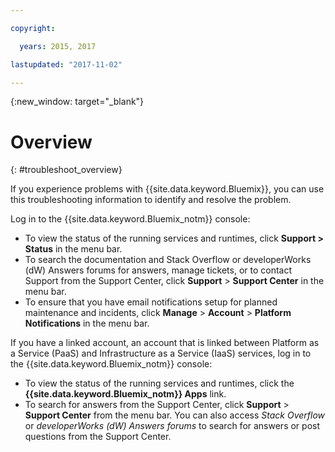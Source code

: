 ```yaml
---

copyright:

  years: 2015, 2017

lastupdated: "2017-11-02"

---
```



{:new_window: target="_blank"}


# Overview
{: #troubleshoot_overview}

If you experience problems with {{site.data.keyword.Bluemix}}, you can use this troubleshooting information to identify and resolve the problem.

Log in to the {{site.data.keyword.Bluemix_notm}} console:
* To view the status of the running services and runtimes, click **Support > Status** in the menu bar.
* To search the documentation and Stack Overflow or developerWorks (dW) Answers forums for answers, manage tickets, or to contact Support from the Support Center, click **Support** > **Support Center** in the menu bar.
* To ensure that you have email notifications setup for planned maintenance and incidents, click **Manage** > **Account** > **Platform Notifications** in the menu bar.

If you have a linked account, an account that is linked between Platform as a Service (PaaS) and Infrastructure as a Service (IaaS) services, log in to the {{site.data.keyword.Bluemix_notm}} console:
* To view the status of the running services and runtimes, click the **{{site.data.keyword.Bluemix_notm}} Apps** link.
* To search for answers from the Support Center, click **Support** > **Support Center** from the menu bar. You can also access *Stack Overflow* or *developerWorks (dW) Answers forums* to search for answers or post questions from the Support Center.
